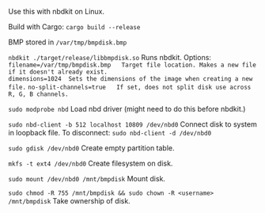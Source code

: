 Use this with nbdkit on Linux.

Build with Cargo: `cargo build --release`

BMP stored in `/var/tmp/bmpdisk.bmp`

`nbdkit ./target/release/libbmpdisk.so`
Runs nbdkit. 
Options:
`filename=/var/tmp/bmpdisk.bmp   Target file location. Makes a new file if it doesn't already exist.`  
`dimensions=1024  Sets the dimensions of the image when creating a new file.`
`no-split-channels=true   If set, does not split disk use across R, G, B channels.`   

`sudo modprobe nbd`
Load nbd driver (might need to do this before nbdkit.)

`sudo nbd-client -b 512 localhost 10809 /dev/nbd0`
Connect disk to system in loopback file.
To disconnect: `sudo nbd-client -d /dev/nbd0`

`sudo gdisk /dev/nbd0`
Create empty partition table.

`mkfs -t ext4 /dev/nbd0`
Create filesystem on disk.

`sudo mount /dev/nbd0 /mnt/bmpdisk`
Mount disk.

`sudo chmod -R 755 /mnt/bmpdisk && sudo chown -R <username> /mnt/bmpdisk`
Take ownership of disk.
